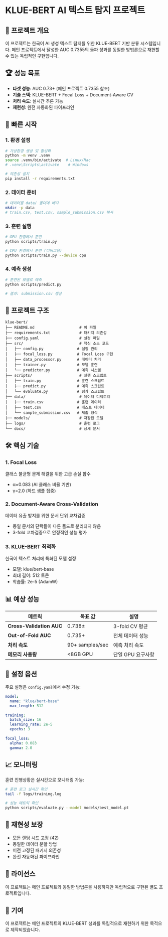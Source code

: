 # KLUE-BERT AI 텍스트 탐지 프로젝트

## 🎯 프로젝트 개요

이 프로젝트는 한국어 AI 생성 텍스트 탐지를 위한 KLUE-BERT 기반 분류 시스템입니다. 메인 프로젝트에서 달성한 AUC 0.7355의 돌파 성과를 동일한 방법론으로 재현할 수 있는 독립적인 구현입니다.

## 🏆 성능 목표

- **타겟 성능**: AUC 0.73+ (메인 프로젝트 0.7355 참조)
- **기술 스택**: KLUE-BERT + Focal Loss + Document-Aware CV
- **처리 속도**: 실시간 추론 가능
- **재현성**: 완전 자동화된 파이프라인

## 🚀 빠른 시작

### 1. 환경 설정

```bash
# 가상환경 생성 및 활성화
python -m venv .venv
source .venv/bin/activate  # Linux/Mac
# .venv\Scripts\activate    # Windows

# 의존성 설치
pip install -r requirements.txt
```

### 2. 데이터 준비

```bash
# 데이터를 data/ 폴더에 배치
mkdir -p data
# train.csv, test.csv, sample_submission.csv 복사
```

### 3. 훈련 실행

```bash
# GPU 환경에서 훈련
python scripts/train.py

# CPU 환경에서 훈련 (디버그용)
python scripts/train.py --device cpu
```

### 4. 예측 생성

```bash
# 훈련된 모델로 예측
python scripts/predict.py

# 결과: submission.csv 생성
```

## 📁 프로젝트 구조

```
klue-bert/
├── README.md                    # 이 파일
├── requirements.txt             # 패키지 의존성
├── config.yaml                  # 설정 파일
├── src/                         # 핵심 소스 코드
│   ├── config.py               # 설정 관리
│   ├── focal_loss.py           # Focal Loss 구현
│   ├── data_processor.py       # 데이터 처리
│   ├── trainer.py              # 모델 훈련
│   └── predictor.py            # 예측 시스템
├── scripts/                     # 실행 스크립트
│   ├── train.py                # 훈련 스크립트
│   ├── predict.py              # 예측 스크립트
│   └── evaluate.py             # 평가 스크립트
├── data/                        # 데이터 디렉토리
│   ├── train.csv               # 훈련 데이터
│   ├── test.csv                # 테스트 데이터
│   └── sample_submission.csv   # 제출 형식
├── models/                      # 저장된 모델
├── logs/                        # 훈련 로그
└── docs/                        # 상세 문서
```

## 🛠️ 핵심 기술

### 1. Focal Loss
클래스 불균형 문제 해결을 위한 고급 손실 함수
- α=0.083 (AI 클래스 비율 기반)
- γ=2.0 (하드 샘플 집중)

### 2. Document-Aware Cross-Validation
데이터 유출 방지를 위한 문서 단위 교차검증
- 동일 문서의 단락들이 다른 폴드로 분리되지 않음
- 3-fold 교차검증으로 안정적인 성능 평가

### 3. KLUE-BERT 최적화
한국어 텍스트 처리에 특화된 모델 설정
- 모델: klue/bert-base
- 최대 길이: 512 토큰
- 학습률: 2e-5 (AdamW)

## 📊 예상 성능

| 메트릭 | 목표 값 | 설명 |
|--------|---------|------|
| **Cross-Validation AUC** | 0.738± | 3-fold CV 평균 |
| **Out-of-Fold AUC** | 0.735+ | 전체 데이터 성능 |
| **처리 속도** | 90+ samples/sec | 예측 처리 속도 |
| **메모리 사용량** | <8GB GPU | 단일 GPU 요구사항 |

## 🔧 설정 옵션

주요 설정은 `config.yaml`에서 수정 가능:

```yaml
model:
  name: "klue/bert-base"
  max_length: 512
  
training:
  batch_size: 16
  learning_rate: 2e-5
  epochs: 3
  
focal_loss:
  alpha: 0.083
  gamma: 2.0
```

## 📈 모니터링

훈련 진행상황은 실시간으로 모니터링 가능:

```bash
# 훈련 로그 실시간 확인
tail -f logs/training.log

# 성능 메트릭 확인
python scripts/evaluate.py --model models/best_model.pt
```

## 🔄 재현성 보장

- 모든 랜덤 시드 고정 (42)
- 동일한 데이터 분할 방법
- 버전 고정된 패키지 의존성
- 완전 자동화된 파이프라인

## 📝 라이선스

이 프로젝트는 메인 프로젝트와 동일한 방법론을 사용하지만 독립적으로 구현된 별도 프로젝트입니다.

## 🤝 기여

이 프로젝트는 메인 프로젝트의 KLUE-BERT 성과를 독립적으로 재현하기 위한 목적으로 제작되었습니다.